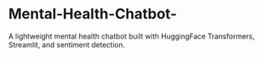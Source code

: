 # Mental-Health-Chatbot-
A lightweight mental health chatbot built with HuggingFace Transformers, Streamlit, and sentiment detection.
